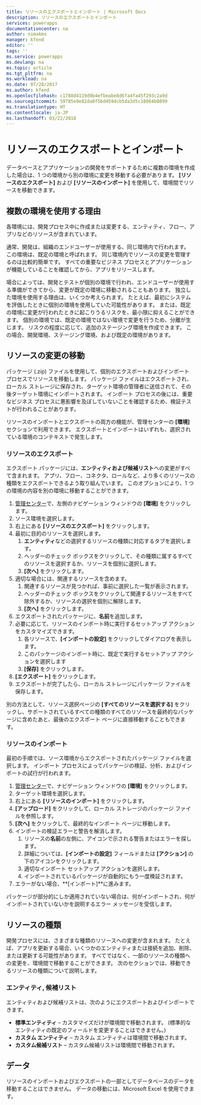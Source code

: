 ```yaml
---
title: リソースのエクスポートとインポート | Microsoft Docs
description: リソースのエクスポートとインポート
services: powerapps
documentationcenter: na
author: nimakms
manager: kfend
editor: ''
tags: ''
ms.service: powerapps
ms.devlang: na
ms.topic: article
ms.tgt_pltfrm: na
ms.workload: na
ms.date: 07/28/2017
ms.author: kfend
ms.openlocfilehash: c1788d4119d9b4efbeabe8d6fa4fa45f293c2a9d
ms.sourcegitcommit: 59785e9e82da8f5bd459dcb5da3d5c18064b0899
ms.translationtype: HT
ms.contentlocale: ja-JP
ms.lasthandoff: 03/22/2018
---
```

# <a name="export-and-import-resources"></a>リソースのエクスポートとインポート
データベースとアプリケーションの開発をサポートするために複数の環境を作成した場合は、1 つの環境から別の環境に変更を移動する必要があります。 **[リソースのエクスポート]** および **[リソースのインポート]** を使用して、環境間でリソースを移動できます。

## <a name="why-use-multiple-environments"></a>複数の環境を使用する理由
各環境には、開発プロセス中に作成または変更する、エンティティ、フロー、アプリなどのリソースが含まれています。 

通常、開発は、組織のエンドユーザーが使用する、同じ環境内で行われます。 この環境は、既定の環境と呼ばれます。 同じ環境内でリソースの変更を管理するのは比較的簡単です。 すべての重要なビジネス プロセスとアプリケーションが機能していることを確認してから、アプリをリリースします。

場合によっては、開発とテストが個別の環境で行われ、エンドユーザーが使用する準備ができてから、変更が既定の環境に移動されることもあります。 独立した環境を使用する理由は、いくつか考えられます。 たとえば、最初にシステムを評価したときに個別の環境を使用していた可能性があります。 または、既定の環境に変更が行われたときに起こりうるリスクを、最小限に抑えることができます。 個別の環境では、既定の環境ではない環境で変更を行うため、分離が生じます。 リスクの程度に応じて、追加のステージング環境を作成できます。 この場合、開発環境、ステージング環境、および既定の環境があります。

## <a name="moving-resource-changes"></a>リソースの変更の移動
パッケージ (.zip) ファイルを使用して、個別のエクスポートおよびインポート プロセスでリソースを移動します。 パッケージ ファイルはエクスポートされ、ローカル ストレージに保存され、ターゲット環境の管理者に送信されて、その後ターゲット環境にインポートされます。 インポート プロセスの後には、重要なビジネス プロセスに悪影響を及ぼしていないことを確認するため、検証テストが行われることがあります。

リソースのインポートとエクスポートの両方の機能が、管理センターの **[環境]** セクションで利用できます。 エクスポートとインポートはいずれも、選択されている環境のコンテキストで発生します。

### <a name="export-resources"></a>リソースのエクスポート
エクスポート パッケージには、**エンティティおよび候補リスト**への変更がすべて含まれます。 アプリ、フロー、コネクタ、ロールなど、より多くのリソースの種類をエクスポートできるよう取り組んでいます。 このオプションにより、1 つの環境の内容を別の環境に移動することができます。

1. [管理センター](https://admin.powerapps.com)で、左側のナビゲーション ウィンドウの **[環境]** をクリックします。
2. ソース環境を選択します。
3. 右上にある **[リソースのエクスポート]** をクリックします。
4. 最初に目的のリソースを選択します。
   1. **エンティティ**などの選択するリソースの種類に対応するタブを選択します。
   2. ヘッダーのチェック ボックスをクリックして、その種類に属するすべてのリソースを選択するか、リソースを個別に選択します。
   3. **[次へ]** をクリックします。
5. 適切な場合には、関連するリソースを含めます。
   1. 関連するリソースが見つかれば、事前に選択した一覧が表示されます。
   2. ヘッダーのチェック ボックスをクリックして関連するリソースをすべて除外するか、リソースの選択を個別に解除します。
   3. **[次へ]** をクリックします。
6. エクスポートされたパッケージに、**名前**を追加します。
7. 必要に応じて、リソースのインポート時に実行するセットアップ アクションをカスタマイズできます。
   1. 各リソースで、**[インポートの設定]** をクリックしてダイアログを表示します。
   2. このパッケージのインポート時に、既定で実行するセットアップ アクションを選択します
   3. **[保存]** をクリックします。
8. **[エクスポート]** をクリックします。
9. エクスポートが完了したら、ローカル ストレージにパッケージ ファイルを保存します。

別の方法として、リソース選択ページの **[すべてのリソースを選択する]** をクリックし、サポートされているすべての種類のすべてのリソースを最終的なパッケージに含めたあと、最後のエクスポート ページに直接移動することもできます。

### <a name="import-resources"></a>リソースのインポート
最初の手順では、ソース環境からエクスポートされたパッケージ ファイルを選択します。 インポート プロセスによってパッケージの検証、分析、およびインポートの試行が行われます。

1. [管理センター](https://admin.powerapps.com)で、ナビゲーション ウィンドウの **[環境]** をクリックします。
2. ターゲット環境を選択します。
3. 右上にある **[リソースのインポート]** をクリックします。
4. **[アップロード]** をクリックして、ローカル ストレージのパッケージ ファイルを参照します。
5. **[次へ]** をクリックして、最終的なインポート ページに移動します。
6. インポートの検証エラーと警告を解消します。
   1. リソースの**名前**の左側に、アイコンで示される警告またはエラーを探します。
   2. 詳細については、**[インポートの設定]** フィールドまたは **[アクション]** の下のアイコンをクリックします。
   3. 適切なインポート セットアップ アクションを選択します。
   4. インポートされているパッケージが自動的にもう一度検証されます。
7. エラーがない場合、**[インポート]**に進みます。

パッケージが部分的にしか適用されていない場合は、何がインポートされ、何がインポートされていないかを説明するエラー メッセージを受信します。

## <a name="resource-types"></a>リソースの種類
開発プロセスには、さまざまな種類のリソースへの変更が含まれます。 たとえば、アプリを更新する場合、いくつかのエンティティまたは接続を追加、削除、または更新する可能性があります。 すべてではなく、一部のリソースの種類への変更を、環境間で移動することができます。 次のセクションでは、移動できるリソースの種類について説明します。

### <a name="entities-picklists"></a>エンティティ, 候補リスト
エンティティおよび候補リストは、次のようにエクスポートおよびインポートできます。

* **標準エンティティ** – カスタマイズだけが環境間で移動されます。 (標準的なエンティティの既定のフィールドを変更することはできません。)
* **カスタム エンティティ** – カスタム エンティティは環境間で移動されます。
* **カスタム候補リスト** – カスタム候補リストは環境間で移動されます。

## <a name="data"></a>データ
リソースのインポートおよびエクスポートの一部としてデータベースのデータを移動することはできません。 データの移動には、Microsoft Excel を使用できます。 

